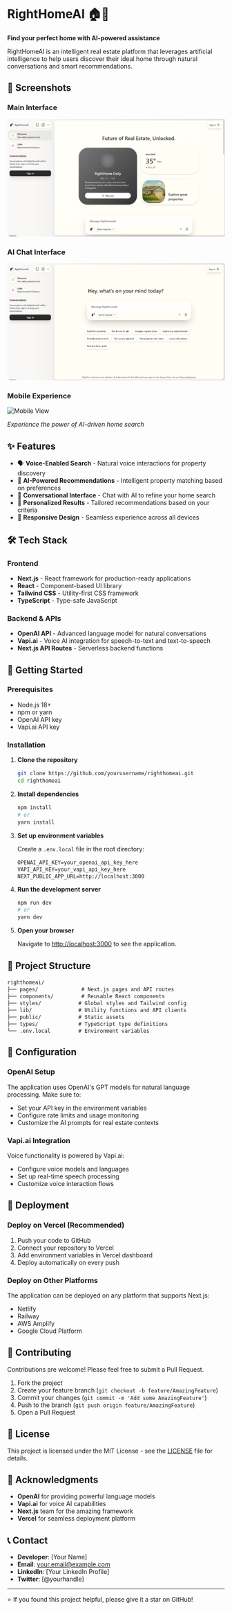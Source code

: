 # RightHomeAI 🏠🤖

**Find your perfect home with AI-powered assistance**

RightHomeAI is an intelligent real estate platform that leverages artificial intelligence to help users discover their ideal home through natural conversations and smart recommendations.

## 📸 Screenshots

### Main Interface
![RightHomeAI Homepage](/public/screenshots/homeSS.png)

### AI Chat Interface
![AI Conversation](/public/screenshots/chatSS.png)

<!-- ### Voice Interaction
![Voice Feature](./screenshots/voice-interaction.png) -->

### Mobile Experience
<img src="./screenshots/mobile-view.png" alt="Mobile View" width="300"/>

*Experience the power of AI-driven home search*

## ✨ Features

- 🗣️ **Voice-Enabled Search** - Natural voice interactions for property discovery
- 🤖 **AI-Powered Recommendations** - Intelligent property matching based on preferences
- 💬 **Conversational Interface** - Chat with AI to refine your home search
- 🎯 **Personalized Results** - Tailored recommendations based on your criteria
- 📱 **Responsive Design** - Seamless experience across all devices

## 🛠️ Tech Stack

### Frontend
- **Next.js** - React framework for production-ready applications
- **React** - Component-based UI library
- **Tailwind CSS** - Utility-first CSS framework
- **TypeScript** - Type-safe JavaScript

### Backend & APIs
- **OpenAI API** - Advanced language model for natural conversations
- **Vapi.ai** - Voice AI integration for speech-to-text and text-to-speech
- **Next.js API Routes** - Serverless backend functions

## 🚀 Getting Started

### Prerequisites
- Node.js 18+ 
- npm or yarn
- OpenAI API key
- Vapi.ai API key

### Installation

1. **Clone the repository**
   ```bash
   git clone https://github.com/yourusername/righthomeai.git
   cd righthomeai
   ```

2. **Install dependencies**
   ```bash
   npm install
   # or
   yarn install
   ```

3. **Set up environment variables**
   
   Create a `.env.local` file in the root directory:
   ```env
   OPENAI_API_KEY=your_openai_api_key_here
   VAPI_API_KEY=your_vapi_api_key_here
   NEXT_PUBLIC_APP_URL=http://localhost:3000
   ```

4. **Run the development server**
   ```bash
   npm run dev
   # or
   yarn dev
   ```

5. **Open your browser**
   
   Navigate to [http://localhost:3000](http://localhost:3000) to see the application.

## 📁 Project Structure

```
righthomeai/
├── pages/              # Next.js pages and API routes
├── components/         # Reusable React components
├── styles/            # Global styles and Tailwind config
├── lib/               # Utility functions and API clients
├── public/            # Static assets
├── types/             # TypeScript type definitions
└── .env.local         # Environment variables
```

## 🔧 Configuration

### OpenAI Setup
The application uses OpenAI's GPT models for natural language processing. Make sure to:
- Set your API key in the environment variables
- Configure rate limits and usage monitoring
- Customize the AI prompts for real estate contexts

### Vapi.ai Integration
Voice functionality is powered by Vapi.ai:
- Configure voice models and languages
- Set up real-time speech processing
- Customize voice interaction flows

## 🚀 Deployment

### Deploy on Vercel (Recommended)
1. Push your code to GitHub
2. Connect your repository to Vercel
3. Add environment variables in Vercel dashboard
4. Deploy automatically on every push

### Deploy on Other Platforms
The application can be deployed on any platform that supports Next.js:
- Netlify
- Railway
- AWS Amplify
- Google Cloud Platform

## 🤝 Contributing

Contributions are welcome! Please feel free to submit a Pull Request.

1. Fork the project
2. Create your feature branch (`git checkout -b feature/AmazingFeature`)
3. Commit your changes (`git commit -m 'Add some AmazingFeature'`)
4. Push to the branch (`git push origin feature/AmazingFeature`)
5. Open a Pull Request

## 📄 License

This project is licensed under the MIT License - see the [LICENSE](LICENSE) file for details.

## 🙏 Acknowledgments

- **OpenAI** for providing powerful language models
- **Vapi.ai** for voice AI capabilities
- **Next.js** team for the amazing framework
- **Vercel** for seamless deployment platform

## 📞 Contact

- **Developer**: [Your Name]
- **Email**: your.email@example.com
- **LinkedIn**: [Your LinkedIn Profile]
- **Twitter**: [@yourhandle]

---

⭐ If you found this project helpful, please give it a star on GitHub!